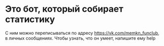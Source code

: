 # Это бот, который собирает статистику

С ним можно переписываться по адресу https://vk.com/memkn_funclub, в личных сообщениях.
Чтобы узнать, что он умеет, напишите ему help
